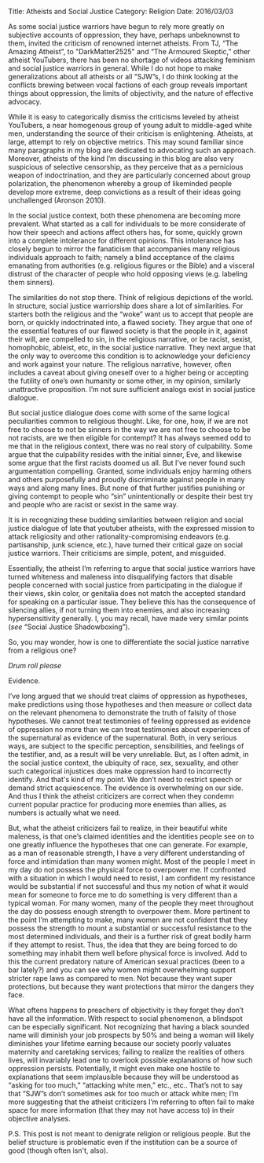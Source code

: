 Title: Atheists and Social Justice
Category: Religion
Date: 2016/03/03

As some social justice warriors have begun to rely more greatly on subjective accounts of oppression, they have, perhaps unbeknownst to them, invited the criticism of renowned internet atheists. From TJ, “The Amazing Atheist”, to "DarkMatter2525" and “The Armoured Skeptic,” other atheist YouTubers, there has been no shortage of videos attacking feminism and social justice warriors in general. While I do not hope to make generalizations about all atheists or all “SJW”s, I do think looking at the conflicts brewing between vocal factions of each group reveals important things about oppression, the limits of objectivity, and the nature of effective advocacy.

While it is easy to categorically dismiss the criticisms leveled by atheist YouTubers, a near homogenous group of young adult to middle-aged white men, understanding the source of their criticism is enlightening. Atheists, at large, attempt to rely on objective metrics. This may sound familiar since many paragraphs in my blog are dedicated to advocating such an approach. Moreover, atheists of the kind I’m discussing in this blog are also very suspicious of selective censorship, as they perceive that as a pernicious weapon of indoctrination, and they are particularly concerned about group polarization, the phenomenon whereby a group of likeminded people develop more extreme, deep convictions as a result of their ideas going unchallenged (Aronson 2010).

In the social justice context, both these phenomena are becoming more prevalent. What started as a call for individuals to be more considerate of how their speech and actions affect others has, for some, quickly grown into a complete intolerance for different opinions. This intolerance has closely begun to mirror the fanaticism that accompanies many religious individuals approach to faith; namely a blind acceptance of the claims emanating from authorities (e.g. religious figures or the Bible) and a visceral distrust of the character of people who hold opposing views (e.g. labeling them sinners).

The similarities do not stop there. Think of religious depictions of the world. In structure, social justice warriorship does share a lot of similarities. For starters both the religious and the “woke” want us to accept that people are born, or quickly indoctrinated into, a flawed society. They argue that one of the essential features of our flawed society is that the people in it, against their will, are compelled to sin, in the religious narrative, or be racist, sexist, homophobic, ableist, etc, in the social justice narrative. They next argue that the only way to overcome this condition is to acknowledge your deficiency and work against your nature. The religious narrative, however, often includes a caveat about giving oneself over to a higher being or accepting the futility of one’s own humanity or some other, in my opinion, similarly unattractive proposition. I’m not sure sufficient analogs exist in social justice dialogue.

But social justice dialogue does come with some of the same logical peculiarities common to religious thought. Like, for one, how, if we are not free to choose to not be sinners in the way we are not free to choose to be not racists, are we then eligible for contempt? It has always seemed odd to me that in the religious context, there was no real story of culpability. Some argue that the culpability resides with the initial sinner, Eve, and likewise some argue that the first racists doomed us all. But I’ve never found such argumentation compelling. Granted, some individuals enjoy harming others and others purposefully and proudly discriminate against people in many ways and along many lines. But none of that further justifies punishing or giving contempt to people who “sin” unintentionally or despite their best try and people who are racist or sexist in the same way.

It is in recognizing these budding similarities between religion and social justice dialogue of late that youtuber atheists, with the expressed mission to attack religiosity and other rationality-compromising endeavors (e.g. partisanship, junk science, etc.), have turned their critical gaze on social justice warriors. Their criticisms are simple, potent, and misguided.

Essentially, the atheist I’m referring to argue that social justice warriors have turned whiteness and maleness into disqualifying factors that disable people concerned with social justice from participating in the dialogue if their views, skin color, or genitalia does not match the accepted standard for speaking on a particular issue. They believe this has the consequence of silencing allies, if not turning them into enemies, and also increasing hypersensitivity generally. I, you may recall, have made very similar points (*see* “Social Justice Shadowboxing”).

So, you may wonder, how is one to differentiate the social justice narrative from a religious one?

*Drum roll please*

Evidence.

I’ve long argued that we should treat claims of oppression as hypotheses, make predictions using those hypotheses and then measure or collect data on the relevant phenomena to demonstrate the truth of falsity of those hypotheses. We cannot treat testimonies of feeling oppressed as evidence of oppression no more than we can treat testimonies about experiences of the supernatural as evidence of the supernatural. Both, in very serious ways, are subject to the specific perception, sensibilities, and feelings of the testifier, and, as a result will be very unreliable. But, as I often admit, in the social justice context, the ubiquity of race, sex, sexuality, and other such categorical injustices does make oppression hard to incorrectly identify. And that's kind of my point. We don’t need to restrict speech or demand strict acquiescence. The evidence is overwhelming on our side. And thus I think the atheist criticizers are correct when they condemn current popular practice for producing more enemies than allies, as numbers is actually what we need.

But, what the atheist criticizers fail to realize, in their beautiful white maleness, is that one’s claimed identities and the identities people see on to one greatly influence the hypotheses that one can generate. For example, as a man of reasonable strength, I have a very different understanding of force and intimidation than many women might. Most of the people I meet in my day do not possess the physical force to overpower me. If confronted with a situation in which I would need to resist, I am confident my resistance would be substantial if not successful and thus my notion of what it would mean for someone to force me to do something is very different than a typical woman. For many women, many of the people they meet throughout the day do possess enough strength to overpower them. More pertinent to the point I’m attempting to make, many women are not confident that they possess the strength to mount a substantial or successful resistance to the most determined individuals, and their is a further risk of great bodily harm if they attempt to resist. Thus, the idea that they are being forced to do something may inhabit them well before physical force is involved. Add to this the current predatory nature of American sexual practices (been to a bar lately?) and you can see why women might overwhelming support stricter rape laws as compared to men. Not because they want super protections, but because they want protections that mirror the dangers they face.

What oftens happens to preachers of objectivity is they forget they don’t have all the information. With respect to social phenomenon, a blindspot can be especially significant. Not recognizing that having a black sounded name will diminish your job prospects by 50% and being a woman will likely diminishes your lifetime earning because our society poorly valuates maternity and caretaking services; failing to realize the realities of others lives, will invariably lead one to overlook possible explanations of how such oppression persists. Potentially, it might even make one hostile to explanations that seem implausible because they will be understood as “asking for too much,” “attacking white men,” etc., etc.. That’s not to say that “SJW”s don’t sometimes ask for too much or attack white men; I’m more suggesting that the atheist criticizers I’m referring to often fail to make space for more information (that they may not have access to) in their objective analyses. 

P.S. This post is not meant to denigrate religion or religious people. But the belief structure is problematic even if the institution can be a source of good (though often isn't, also).

